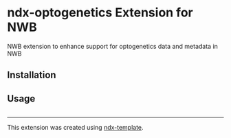 # ndx-optogenetics Extension for NWB

NWB extension to enhance support for optogenetics data and metadata in NWB

## Installation


## Usage

```python

```

---
This extension was created using [ndx-template](https://github.com/nwb-extensions/ndx-template).
